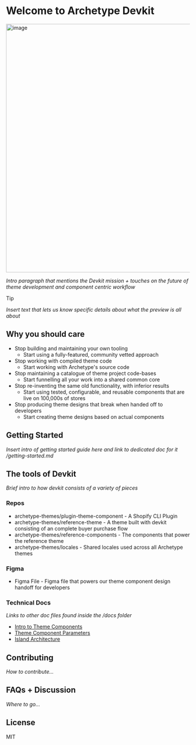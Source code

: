 # Welcome to Archetype Devkit

<a target="_blank" href="https://www.youtube.com/embed/Q4Nx2KgUd0s?si=ZSCEtAMhdGHQMFdb"><img width="679" alt="image" src="https://github.com/archetype-themes/devkit/assets/4837696/487d13f1-a532-45e9-9ceb-821a69c730f9"></a>

_Intro paragraph that mentions the Devkit mission + touches on the future of theme development and component centric workflow_

> [!TIP]
> _Insert text that lets us know specific details about what the preview is all about_

## Why you should care

- Stop building and maintaining your own tooling
  - Start using a fully-featured, community vetted approach
- Stop working with compiled theme code
  - Start working with Archetype's source code
- Stop maintaining a catalogue of theme project code-bases
  - Start funnelling all your work into a shared common core
- Stop re-inventing the same old functionality, with inferior results
  - Start using tested, configurable, and reusable components that are live on 100,000s of stores
- Stop producing theme designs that break when handed off to developers
  - Start creating theme designs based on actual components
 
## Getting Started

_Insert intro of getting started guide here and link to dedicated doc for it /getting-started.md_
 
## The tools of Devkit

_Brief intro to how devkit consists of a variety of pieces_

### Repos
- archetype-themes/plugin-theme-component - A Shopify CLI Plugin
- archetype-themes/reference-theme - A theme built with devkit consisting of an complete buyer purchase flow
- archetype-themes/reference-components - The components that power the reference theme
- archetype-themes/locales - Shared locales used across all Archetype themes

### Figma
- Figma File - Figma file that powers our theme component design handoff for developers

### Technical Docs
_Links to other doc files found inside the /docs folder_

- [Intro to Theme Components]()
- [Theme Component Parameters]()
- [Island Architecture]()

## Contributing

_How to contribute..._

## FAQs + Discussion

_Where to go..._

## License

MIT



